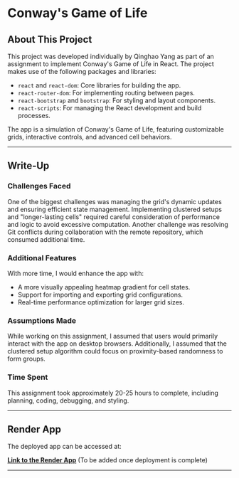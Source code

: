 # Conway's Game of Life

## About This Project
This project was developed individually by Qinghao Yang as part of an assignment to implement Conway's Game of Life in React. The project makes use of the following packages and libraries:

- `react` and `react-dom`: Core libraries for building the app.
- `react-router-dom`: For implementing routing between pages.
- `react-bootstrap` and `bootstrap`: For styling and layout components.
- `react-scripts`: For managing the React development and build processes.

The app is a simulation of Conway's Game of Life, featuring customizable grids, interactive controls, and advanced cell behaviors.

---

## Write-Up

### Challenges Faced
One of the biggest challenges was managing the grid's dynamic updates and ensuring efficient state management. Implementing clustered setups and "longer-lasting cells" required careful consideration of performance and logic to avoid excessive computation. Another challenge was resolving Git conflicts during collaboration with the remote repository, which consumed additional time.

### Additional Features
With more time, I would enhance the app with:
- A more visually appealing heatmap gradient for cell states.
- Support for importing and exporting grid configurations.
- Real-time performance optimization for larger grid sizes.

### Assumptions Made
While working on this assignment, I assumed that users would primarily interact with the app on desktop browsers. Additionally, I assumed that the clustered setup algorithm could focus on proximity-based randomness to form groups.

### Time Spent
This assignment took approximately 20-25 hours to complete, including planning, coding, debugging, and styling.

---

## Render App
The deployed app can be accessed at:

**[Link to the Render App](#)** (To be added once deployment is complete)

---

